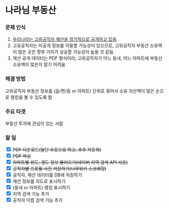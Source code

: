 # 나라님 부동산

### 문제 인식
1. <a href="https://www.peti.go.kr/prptOptp.do">우리나라는 고위공직자 재산을 정기적으로 공개하고 있음</a>
2. 고유공직자는 미공개 정보를 이용할 가능성이 있으므로, 고위공직자 부동산 소유액이 많은 곳은 향후 가치가 상승할 가능성이 높을 것 같음
3. 재산 공개 데이터는 PDF 형식이라, 고위공직자가 어느 동네, 어느 아파트에 부동산 소유액이 많은지 알기 어려움

### 해결 방법
고위공직자 부동산 정보를 (읍/면/동 or 아파트) 단위로 묶어서
소유 자산액이 많은 순으로 랭킹을 볼 수 있도록 함

### 주요 타겟
부동산 투자에 관심이 있는 사람

### 할 일
<div>
  <input type="checkbox" id="download_pdf" name="download_pdf" checked />
  <del><label for="download_pdf">PDF 다운로드(일단 수동으로 하고, 추후 자동화)</label></del>
</div>
<div>
  <input type="checkbox" id="parse_pdf" name="parse_pdf" checked />
  <del><label for="parse_pdf">PDF 파싱</label></del>
</div>
<div>
  <input type="checkbox" id="naver_location_search_api" name="naver_location_search_api" checked />
  <del><label for="naver_location_search_api">아파트별 위도, 경도 정보 불러오기(네이버 지역 검색 API 사용)</label></del>
</div>
<div>
  <input type="checkbox" id="get_profile_image" name="get_profile_image" checked />
  <del><label for="get_profile_image">공직자별 프로필 사진 저장하기(나무위키 스크래핑)</label></del>
</div>
<div>
  <input type="checkbox" id="insert_data" name="insert_data" checked />
  <label for="insert_data">공직자, 재산 데이터를 DB에 저장하기</label>
</div>
<div>
  <input type="checkbox" id="show_properties_map" name="show_properties_map" checked />
  <label for="show_properties_map">재산 정보를 지도로 표시하기</label>
</div>
<div>
  <input type="checkbox" id="show_properties_rank" name="show_properties_rank" checked />
  <label for="show_properties_rank">(동네 or 아파트) 랭킹 표시하기</label>
</div>
<div>
  <input type="checkbox" id="search_location" name="search_location" checked />
  <label for="search_location">지역 검색 기능 추가</label>
</div>
<div>
  <input type="checkbox" id="search_name" name="search_name" checked />
  <label for="search_name">공직자 이름 검색 기능 추가</label>
</div>
